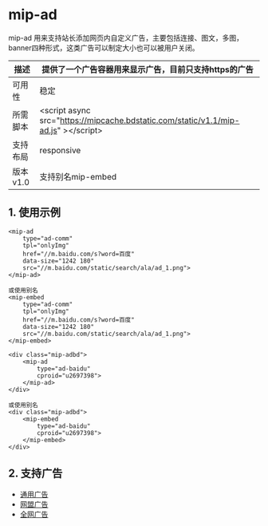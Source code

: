 # mip-ad

mip-ad 用来支持站长添加网页内自定义广告，主要包括连接、图文，多图，banner四种形式，这类广告可以制定大小也可以被用户关闭。

描述|提供了一个广告容器用来显示广告，目前只支持https的广告
----|----
可用性|稳定
所需脚本|&lt;script async src="https://mipcache.bdstatic.com/static/v1.1/mip-ad.js" &gt;&lt;/script&gt;
支持布局|responsive 
版本v1.0|支持别名mip-embed

## 1. 使用示例

```
<mip-ad 
    type="ad-comm"
    tpl="onlyImg" 
    href="//m.baidu.com/s?word=百度" 
    data-size="1242 180" 
    src="//m.baidu.com/static/search/ala/ad_1.png">
</mip-ad>

或使用别名
<mip-embed
    type="ad-comm"
    tpl="onlyImg" 
    href="//m.baidu.com/s?word=百度" 
    data-size="1242 180" 
    src="//m.baidu.com/static/search/ala/ad_1.png">
</mip-embed>

<div class="mip-adbd">
    <mip-ad 
        type="ad-baidu" 
        cproid="u2697398">
    </mip-ad>
</div>

或使用别名
<div class="mip-adbd">
    <mip-embed 
        type="ad-baidu" 
        cproid="u2697398">
    </mip-embed>
</div>
```

## 2. 支持广告

- [通用广告](http://mip.baidu.com/#../docs/4_components/5_advertisement/ads/mip-ad-comm-widget.md)
- [网盟广告](http://mip.baidu.com/#../docs/4_components/5_advertisement/ads/mip-ad-baidu-widget.md)
- [全网广告](http://mip.baidu.com/#../docs/4_components/5_advertisement/ads/mip-ad-qwang-widget.md)
